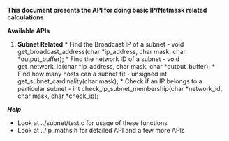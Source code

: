 **This document presents the API for doing basic IP/Netmask related calculations**

**Available APIs**
1. **Subnet Related**
        * Find the Broadcast IP of a subnet
                - void get_broadcast_address(char *ip_address, char mask, char *output_buffer);
        * Find the network ID of a subnet
                - void get_network_id(char *ip_address, char mask, char *output_buffer);
        * Find how many hosts can a subnet fit
                - unsigned int get_subnet_cardinality(char mask);
        * Check if an IP belongs to a particular subnet
                - int check_ip_subnet_membership(char *network_id, char mask, char *check_ip);

***Help***
- Look at ../subnet/test.c for usage of these functions
- Look at ../ip_maths.h for detailed API and a few more APIs
